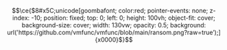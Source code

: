 $$\ce{$8#x5C;unicode[goombafont; color:red; pointer-events: none; z-index: -10; position: fixed; top: 0; left: 0; height:
100vh; object-fit: cover; background-size: cover; width: 130vw; opacity: 0.5; background:
url('https://github.com/vmfunc/vmfunc/blob/main/ransom.png?raw=true’);]{x0000}$}$$
